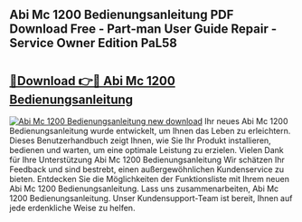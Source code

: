 ## Abi Mc 1200 Bedienungsanleitung PDF Download Free - Part-man User Guide Repair - Service Owner Edition PaL58

# <h2><a href="http://df0w6qv.blite.top/?on=Abi+Mc+1200+Bedienungsanleitung">🔗Download 👉🔴 Abi Mc 1200 Bedienungsanleitung</a></h2>

[![Abi Mc 1200 Bedienungsanleitung new download](https://i.imgur.com/lujVjoI.png)](http://df0w6qv.blite.top/?on=Abi+Mc+1200+Bedienungsanleitung)
Ihr neues Abi Mc 1200 Bedienungsanleitung wurde entwickelt, um Ihnen das Leben zu erleichtern. Dieses Benutzerhandbuch zeigt Ihnen, wie Sie Ihr Produkt installieren, bedienen und warten, um eine optimale Leistung zu erzielen. Vielen Dank für Ihre Unterstützung Abi Mc 1200 Bedienungsanleitung Wir schätzen Ihr Feedback und sind bestrebt, einen außergewöhnlichen Kundenservice zu bieten. Entdecken Sie die Möglichkeiten der Funktionsliste mit Ihrem neuen Abi Mc 1200 Bedienungsanleitung. Lass uns zusammenarbeiten, Abi Mc 1200 Bedienungsanleitung. Unser Kundensupport-Team ist bereit, Ihnen auf jede erdenkliche Weise zu helfen.
